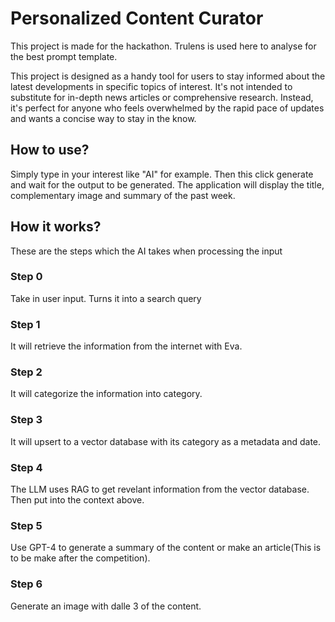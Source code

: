 # Personalized Content Curator

This project is made for the hackathon. Trulens is used here to analyse for the best prompt template.

This project is designed as a handy tool for users to stay informed about the latest developments in specific topics of interest. It's not intended to substitute for in-depth news articles or comprehensive research. Instead, it's perfect for anyone who feels overwhelmed by the rapid pace of updates and wants a concise way to stay in the know.

## How to use? 
Simply type in your interest like "AI" for example. Then this click generate and wait for the output to be generated. The application will display the title, complementary image and summary of the past week.

## How it works?
These are the steps which the AI takes when processing the input

### Step 0
Take in user input. Turns it into a search query

### Step 1

It will retrieve the information from the internet with Eva.

### Step 2

It will categorize the information into category.

### Step 3

It will upsert to a vector database with its category as a metadata and date.

### Step 4

The LLM uses RAG to get revelant information from the vector database.
Then put into the context above.

### Step 5

Use GPT-4 to generate a summary of the content or make an article(This is to be make after the competition).

### Step 6

Generate an image with dalle 3 of the content.
